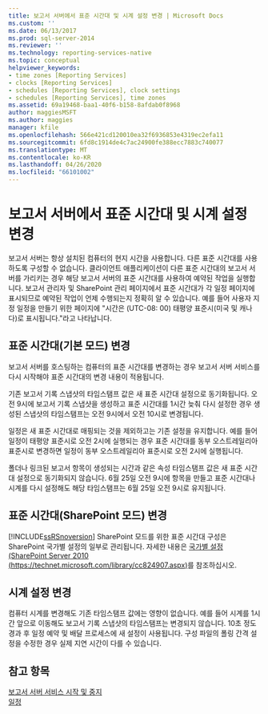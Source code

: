 ```yaml
---
title: 보고서 서버에서 표준 시간대 및 시계 설정 변경 | Microsoft Docs
ms.custom: ''
ms.date: 06/13/2017
ms.prod: sql-server-2014
ms.reviewer: ''
ms.technology: reporting-services-native
ms.topic: conceptual
helpviewer_keywords:
- time zones [Reporting Services]
- clocks [Reporting Services]
- schedules [Reporting Services], clock settings
- schedules [Reporting Services], time zones
ms.assetid: 69a19468-baa1-40f6-b158-8afdab0f8968
author: maggiesMSFT
ms.author: maggies
manager: kfile
ms.openlocfilehash: 566e421cd120010ea32f6936853e4319ec2efa11
ms.sourcegitcommit: 6fd8c1914de4c7ac24900fe388ecc7883c740077
ms.translationtype: MT
ms.contentlocale: ko-KR
ms.lasthandoff: 04/26/2020
ms.locfileid: "66101002"
---
```

# <a name="change-time-zones-and-clock-settings-on-a-report-server"></a>보고서 서버에서 표준 시간대 및 시계 설정 변경
  보고서 서버는 항상 설치된 컴퓨터의 현지 시간을 사용합니다. 다른 표준 시간대를 사용하도록 구성할 수 없습니다. 클라이언트 애플리케이션이 다른 표준 시간대의 보고서 서버를 가리키는 경우 해당 보고서 서버의 표준 시간대를 사용하여 예약된 작업을 실행합니다. 보고서 관리자 및 SharePoint 관리 페이지에서 표준 시간대가 각 일정 페이지에 표시되므로 예약된 작업이 언제 수행되는지 정확히 알 수 있습니다. 예를 들어 사용자 지정 일정을 만들기 위한 페이지에 "시간은 (UTC-08: 00) 태평양 표준시(미국 및 캐나다)로 표시됩니다."라고 나타납니다.  
  
## <a name="changing-the-time-zone-native-mode"></a>표준 시간대(기본 모드) 변경  
 보고서 서버를 호스팅하는 컴퓨터의 표준 시간대를 변경하는 경우 보고서 서버 서비스를 다시 시작해야 표준 시간대의 변경 내용이 적용됩니다.  
  
 기존 보고서 기록 스냅샷의 타임스탬프 값은 새 표준 시간대 설정으로 동기화됩니다. 오전 9시에 보고서 기록 스냅샷을 생성하고 표준 시간대를 1시간 늦춰 다시 설정한 경우 생성된 스냅샷의 타임스탬프는 오전 9시에서 오전 10시로 변경됩니다.  
  
 일정은 새 표준 시간대로 매핑되는 것을 제외하고는 기존 설정을 유지합니다. 예를 들어 일정이 태평양 표준시로 오전 2시에 실행되는 경우 표준 시간대를 동부 오스트레일리아 표준시로 변경하면 일정이 동부 오스트레일리아 표준시로 오전 2시에 실행됩니다.  
  
 폴더나 링크된 보고서 항목이 생성되는 시간과 같은 속성 타임스탬프 값은 새 표준 시간대 설정으로 동기화되지 않습니다. 6월 25일 오전 9시에 항목을 만들고 표준 시간대나 시계를 다시 설정해도 해당 타임스탬프는 6월 25일 오전 9시로 유지됩니다.  
  
## <a name="changing-the-time-zone-sharepoint-mode"></a>표준 시간대(SharePoint 모드) 변경  
 [!INCLUDE[ssRSnoversion](../../includes/ssrsnoversion-md.md)] SharePoint 모드를 위한 표준 시간대 구성은 SharePoint 국가별 설정의 일부로 관리됩니다. 자세한 내용은 [국가별 설정(SharePoint Server 2010 (https://technet.microsoft.com/library/cc824907.aspx)](https://technet.microsoft.com/library/cc824907.aspx)를 참조하십시오.  
  
## <a name="changing-the-clock-settings"></a>시계 설정 변경  
 컴퓨터 시계를 변경해도 기존 타임스탬프 값에는 영향이 없습니다. 예를 들어 시계를 1시간 앞으로 이동해도 보고서 기록 스냅샷의 타임스탬프는 변경되지 않습니다. 10초 정도 경과 후 일정 예약 및 배달 프로세스에 새 설정이 사용됩니다. 구성 파일의 폴링 간격 설정을 수정한 경우 실제 지연 시간이 다를 수 있습니다.  
  
## <a name="see-also"></a>참고 항목  
 [보고서 서버 서비스 시작 및 중지](../report-server/start-and-stop-the-report-server-service.md)   
 [일정](schedules.md)  
  
  

